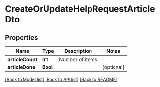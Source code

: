 # CreateOrUpdateHelpRequestArticleDto

## Properties
Name | Type | Description | Notes
------------ | ------------- | ------------- | -------------
**articleCount** | **Int** | Number of items | 
**articleDone** | **Bool** |  | [optional] 

[[Back to Model list]](../README.md#documentation-for-models) [[Back to API list]](../README.md#documentation-for-api-endpoints) [[Back to README]](../README.md)


